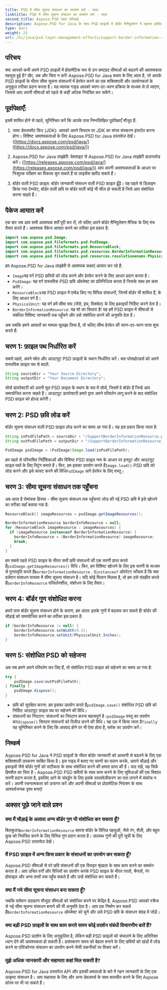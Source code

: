 ```yaml
---
title: PSD में सीमा सूचना संसाधन का समर्थन करें - जावा
linktitle: PSD में सीमा सूचना संसाधन का समर्थन करें - जावा
second_title: Aspose.PSD जावा एपीआई
description: Aspose.PSD for Java के साथ PSD फ़ाइलों में बॉर्डर मैनीपुलेशन में महारत हासिल करें। आसान चरणों के माध्यम से बॉर्डर की चौड़ाई, इकाइयों और अधिक को संशोधित करना सीखें। अपने PSD डिज़ाइन को प्रोग्रामेटिक रूप से बेहतर बनाएँ।
type: docs
weight: 23
url: /hi/java/psd-layer-management-effects/support-border-information-resource-psd/
---
```

## परिचय

क्या आपको कभी अपने PSD फ़ाइलों में प्रोग्रामेटिक रूप से उन कष्टप्रद सीमाओं को बदलने की आवश्यकता महसूस हुई है? खैर, अब और चिंता न करें! Aspose.PSD for Java बचाव के लिए आता है, जो आपके PSD फ़ाइलों के भीतर सीमा सूचना संसाधनों में हेरफेर करने का एक शक्तिशाली और उपयोगकर्ता के अनुकूल तरीका प्रदान करता है। यह व्यापक गाइड आपको चरण-दर-चरण प्रक्रिया के माध्यम से ले जाएगा, जिससे आप अपनी सीमाओं को पहले से कहीं अधिक नियंत्रित कर सकेंगे।

## पूर्वापेक्षाएँ:

इसमें शामिल होने से पहले, सुनिश्चित करें कि आपके पास निम्नलिखित पूर्वापेक्षाएँ मौजूद हैं:

1. जावा डेवलपमेंट किट (JDK): आपको अपने सिस्टम पर JDK का संगत संस्करण इंस्टॉल करना होगा। विशिष्ट आवश्यकताओं के लिए Aspose.PSD for Java दस्तावेज़ देखें। ([https://docs.aspose.com/psd/java/](https://docs.aspose.com/psd/java/))

2. Aspose.PSD for Java लाइब्रेरी: वेबसाइट से Aspose.PSD for Java लाइब्रेरी डाउनलोड करें। ([https://releases.aspose.com/psd/java/](https://releases.aspose.com/psd/java/)) आप अपनी आवश्यकताओं के आधार पर निःशुल्क परीक्षण का विकल्प चुन सकते हैं या लाइसेंस खरीद सकते हैं।

3. बॉर्डर वाली PSD फ़ाइल: बॉर्डर जानकारी संसाधन वाली PSD फ़ाइल ढूँढ़ें। यह पहले से डिज़ाइन किया गया टेम्प्लेट, बॉर्डर वाली छवि या बॉर्डर वाली कोई भी चीज़ हो सकती है जिसे आप संशोधित करना चाहते हैं।

## पैकेज आयात करें

एक बार जब आप सभी आवश्यक शर्तें पूरी कर लें, तो चलिए अपने बॉर्डर मैनिपुलेशन मैजिक के लिए मंच तैयार करते हैं। आवश्यक पैकेज आयात करने का तरीका इस प्रकार है:

```java
import com.aspose.psd.Image;
import com.aspose.psd.fileformats.psd.PsdImage;
import com.aspose.psd.fileformats.psd.ResourceBlock;
import com.aspose.psd.fileformats.psd.resources.BorderInformationResource;
import com.aspose.psd.fileformats.psd.resources.resolutionenums.PhysicalUnit;
```

हम Aspose.PSD for Java लाइब्रेरी से आवश्यक कक्षाएं आयात कर रहे हैं:

- `Image`यह वर्ग PSD छवियों को लोड करने और हेरफेर करने के लिए आधार प्रदान करता है।
- `PsdImage`: यह वर्ग वास्तविक PSD छवि ऑब्जेक्ट का प्रतिनिधित्व करता है जिसके साथ हम काम करेंगे।
- `ResourceBlock`यह PSD फ़ाइल में एम्बेड किए गए विभिन्न संसाधनों, जिनमें बॉर्डर भी शामिल हैं, के लिए आधार वर्ग है।
- `PhysicalUnit`: यह वर्ग हमें सीमा माप (जैसे, इंच, पिक्सेल) के लिए इकाइयाँ निर्दिष्ट करने देता है।
- `BorderInformationResource`: यह शो का सितारा है! यह हमें PSD फ़ाइल में सीमाओं से संबंधित विशिष्ट जानकारी तक पहुँचने और उसे संशोधित करने की अनुमति देता है।

अब जबकि हमने आयातों का मामला सुलझा लिया है, तो चलिए सीमा हेरफेर की चरण-दर-चरण यात्रा शुरू करते हैं:

## चरण 1: फ़ाइल पथ निर्धारित करें

सबसे पहले, अपने स्रोत और आउटपुट PSD फ़ाइलों के स्थान निर्धारित करें। बस प्लेसहोल्डर्स को अपने वास्तविक फ़ाइल पथ से बदलें:

```java
String sourceDir = "Your Source Directory";
String outputDir = "Your Document Directory";
```

सोर्स डायरेक्टरी को अपनी मूल PSD फ़ाइल के स्थान के रूप में सोचें, जिसमें वे बॉर्डर हैं जिन्हें आप समायोजित करना चाहते हैं। आउटपुट डायरेक्टरी हमारे द्वारा अपने परिवर्तन लागू करने के बाद संशोधित PSD फ़ाइल को होल्ड करेगी।

## चरण 2: PSD छवि लोड करें

बॉर्डर सूचना संसाधन वाली PSD फ़ाइल लोड करने का समय आ गया है। यह इस प्रकार किया जाता है:

```java
String inPsdFilePath = sourceDir + "/SupportBorderInformationResource.psd";
String outPsdFilePath = outputDir + "/SupportBorderInformationResource_output.psd";

PsdImage psdImage = (PsdImage)Image.load(inPsdFilePath);
```

 हम पहले से परिभाषित निर्देशिकाओं और विशिष्ट PSD फ़ाइल नाम के आधार पर इनपुट और आउटपुट फ़ाइल पथों के लिए स्ट्रिंग बनाते हैं। फिर, हम इसका उपयोग करते हैं`Image.load()` PSD छवि को लोड करने और इसे कास्ट करने की विधि`PsdImage` आगे हेरफेर के लिए वस्तु।

## चरण 3: सीमा सूचना संसाधन तक पहुँचना

अब आता है रोमांचक हिस्सा - सीमा सूचना संसाधन तक पहुँचना! लोड की गई PSD छवि में इसे खोजने का तरीका यहाँ बताया गया है:

```java
ResourceBlock[] imageResources = psdImage.getImageResources();

BorderInformationResource borderInfoResource = null;
for (ResourceBlock imageResource : imageResources) {
  if (imageResource instanceof BorderInformationResource) {
    borderInfoResource = (BorderInformationResource) imageResource;
    break;
  }
}
```

हम सबसे पहले PSD फ़ाइल के भीतर सभी छवि संसाधनों की एक सरणी प्राप्त करते हैं`psdImage.getImageResources()` विधि। फिर, हम विशिष्ट खोजने के लिए इस सरणी के माध्यम से पुनरावृति करते हैं`BorderInformationResource` . द`instanceof` ऑपरेटर जाँचता है कि क्या वर्तमान संसाधन वास्तव में सीमा सूचना संसाधन है। यदि कोई मिलान मिलता है, तो हम उसे संग्रहीत करते हैं`borderInfoResource` परिवर्तनशील, संशोधन के लिए तैयार।

## चरण 4: बॉर्डर गुण संशोधित करना

हमारे पास बॉर्डर सूचना संसाधन होने के कारण, हम अंततः इसके गुणों में बदलाव कर सकते हैं! बॉर्डर की चौड़ाई को समायोजित करने का तरीका इस प्रकार है:

```java
if (borderInfoResource != null) {
    borderInfoResource.setWidth(0.1);
    borderInfoResource.setUnit(PhysicalUnit.Inches);
}
```

## चरण 5: संशोधित PSD को सहेजना

अब जब हमने अपने परिवर्तन कर लिए हैं, तो संशोधित PSD फ़ाइल को सहेजने का समय आ गया है:

```java
try {
    psdImage.save(outPsdFilePath);
} finally {
    psdImage.dispose();
}
```

-  छवि को सुरक्षित करना: हम इसका उपयोग करते हैं`psdImage.save()` संशोधित PSD छवि को निर्दिष्ट आउटपुट फ़ाइल पथ पर सहेजने की विधि।
-  संसाधनों का निपटान: संसाधनों का निपटान करना महत्वपूर्ण है।`psdImage` वस्तु का उपयोग कर`dispose()` सिस्टम संसाधनों को रिलीज़ करने की विधि। यह एक में किया जाता है`finally` यह सुनिश्चित करने के लिए कि अपवाद होने पर भी ऐसा होता है, ब्लॉक का उपयोग करें।

## निष्कर्ष

Aspose.PSD for Java ने PSD फ़ाइलों के भीतर बॉर्डर जानकारी को आसानी से बदलने के लिए एक शक्तिशाली उपकरण साबित किया है। इस गाइड में बताए गए चरणों का पालन करके, आपने चौड़ाई और इकाइयों जैसे बॉर्डर गुणों को सटीकता के साथ संशोधित करने की क्षमता प्राप्त की है। याद रखें, यह सिर्फ हिमशैल का सिरा है। Aspose.PSD PSD छवियों के साथ काम करने के लिए सुविधाओं की एक विशाल सरणी प्रदान करता है, इसलिए आगे के संवर्द्धन के लिए इसके दस्तावेज़ीकरण का पता लगाने में संकोच न करें। अपनी रचनात्मकता को उजागर करें और अपनी सीमाओं पर प्रोग्रामेटिक नियंत्रण के साथ आश्चर्यजनक दृश्य बनाएं! 

## अक्सर पूछे जाने वाले प्रश्न

### क्या मैं चौड़ाई के अलावा अन्य बॉर्डर गुण भी संशोधित कर सकता हूँ?

 बिलकुल!`BorderInformationResource` क्लास बॉर्डर के विभिन्न पहलुओं, जैसे रंग, शैली, और बहुत कुछ को नियंत्रित करने के लिए विभिन्न गुण प्रदान करता है। उपलब्ध गुणों की पूरी सूची के लिए Aspose.PSD दस्तावेज़ देखें।

### मैं PSD फ़ाइल में अन्य किस प्रकार के संसाधनों का उपयोग कर सकता हूँ?

Aspose.PSD सीमाओं से परे छवि संसाधनों की एक विस्तृत श्रृंखला के साथ काम करने का समर्थन करता है। आप उचित वर्गों और विधियों का उपयोग करके PSD फ़ाइल के भीतर परतों, चैनलों, रंग प्रोफाइल और अन्य तत्वों तक पहुँच सकते हैं और उन्हें संशोधित कर सकते हैं।

### क्या मैं नये सीमा सूचना संसाधन बना सकता हूँ?

 जबकि वर्तमान उदाहरण मौजूदा सीमाओं को संशोधित करने पर केंद्रित है, Aspose.PSD आपको स्क्रैच से नई सीमा सूचना संसाधन बनाने की भी अनुमति देता है। आप एक निर्माण कर सकते हैं`BorderInformationResource` ऑब्जेक्ट को चुनें और उसे PSD छवि के संसाधन संग्रह में जोड़ें।

### क्या बड़ी PSD फ़ाइलों के साथ काम करते समय कोई प्रदर्शन संबंधी विचारणीय बातें हैं?

Aspose.PSD प्रदर्शन के लिए अनुकूलित है, लेकिन बड़ी PSD फ़ाइलों को संभालने के लिए अतिरिक्त ध्यान देने की आवश्यकता हो सकती है। प्रसंस्करण समय को बेहतर बनाने के लिए छवियों को खंडों में लोड करने या एसिंक्रोनस संचालन का उपयोग करने जैसी तकनीकों पर विचार करें।

### मुझे अधिक जानकारी और सहायता कहां मिल सकती है?

Aspose.PSD for Java दस्तावेज़ API और इसकी क्षमताओं के बारे में गहन जानकारी के लिए एक उत्कृष्ट संसाधन है। आप सहायता के लिए और अन्य डेवलपर्स के साथ बातचीत करने के लिए Aspose फ़ोरम पर भी जा सकते हैं। 
